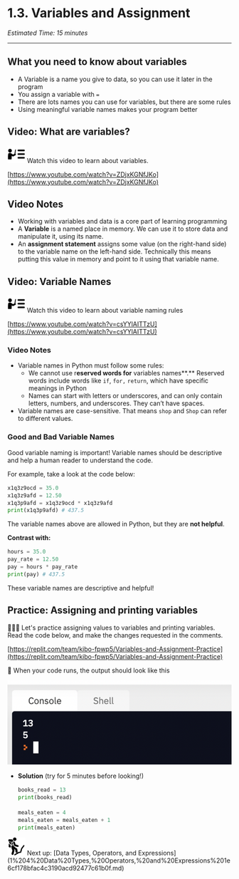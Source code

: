 # 1.3. Variables and Assignment

*Estimated Time: 15 minutes*

---

## What you need to know about variables

- A Variable is a name you give to data, so you can use it later in the program
- You assign a variable with `=`
- There are lots names you can use for variables, but there are some rules
- Using meaningful variable names makes your program better

## Video: What are variables?

<aside>
<img src="../instruction.png" alt="../instruction.png" width="40px" /> Watch this video to learn about variables.

</aside>

[https://www.youtube.com/watch?v=ZDjxKGNfJKo](https://www.youtube.com/watch?v=ZDjxKGNfJKo)

## Video Notes

- Working with variables and data is a core part of learning programming
- A **Variable** is a named place in memory. We can use it to store data and manipulate it, using its name.
- An **assignment statement** assigns some value (on the right-hand side) to the variable name on the left-hand side. Technically this means putting this value in memory and point to it using that variable name.

## Video: Variable Names

<aside>
<img src="../instruction.png" alt="../instruction.png" width="40px" /> Watch this video to learn about variable naming rules

</aside>

[https://www.youtube.com/watch?v=csYYlAITTzU](https://www.youtube.com/watch?v=csYYlAITTzU)

### Video Notes

- Variable names in Python must follow some rules:
    - We cannot use r**eserved words for** variables names**.** Reserved words include words like `if`, `for,` `return`, which have specific meanings in Python
    - Names can start with letters or underscores, and can only contain letters, numbers, and underscores. They can’t have spaces.
- Variable names are case-sensitive. That means `shop` and `Shop` can refer to different values.

### Good and Bad Variable Names

Good variable naming is important! Variable names should be descriptive and help a human reader to understand the code. 

For example, take a look at the code below:

```python
x1q3z9ocd = 35.0
x1q3z9afd = 12.50
x1q3p9afd = x1q3z9ocd * x1q3z9afd
print(x1q3p9afd) # 437.5
```

The variable names above are allowed in Python, but they are **not helpful**.  

**Contrast with:**

```python
hours = 35.0
pay_rate = 12.50
pay = hours * pay_rate
print(pay) # 437.5
```

These variable names are descriptive and helpful! 

## Practice: Assigning and printing variables

<aside>
👩🏿‍💻 Let's practice assigning values to variables and printing variables. Read the code below, and make the changes requested in the comments.

</aside>

[https://replit.com/team/kibo-fpwp5/Variables-and-Assignment-Practice](https://replit.com/team/kibo-fpwp5/Variables-and-Assignment-Practice)

<aside>
📌 When your code runs, the output should look like this

![1%203%20Variables%20and%20Assignment%207a30aa1380874207a16f80c2e997197d/Untitled.png](1%203%20Variables%20and%20Assignment%207a30aa1380874207a16f80c2e997197d/Untitled.png)

</aside>

- **Solution** (try for 5 minutes before looking!)
    
    ```python
    books_read = 13
    print(books_read)
    
    meals_eaten = 4
    meals_eaten = meals_eaten + 1
    print(meals_eaten)
    ```
    

<aside>
<img src="../Lesson%200%20Learning%20With%20Kibo%2032002756da8b4ed2a610df0347af2a08/man-in-hike.png" alt="../Lesson%200%20Learning%20With%20Kibo%2032002756da8b4ed2a610df0347af2a08/man-in-hike.png" width="40px" /> Next up: [Data Types, Operators, and Expressions](1%204%20Data%20Types,%20Operators,%20and%20Expressions%201e6cf178bfac4c3190acd92477c61b0f.md)

</aside>